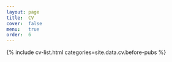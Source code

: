 ```yaml
---
layout: page
title:  CV
cover:  false
menu:   true
order:  6
---
```


{% include cv-list.html categories=site.data.cv.before-pubs %}


<!-- <h2>Papers</h2> -->
<!-- {% include paper-list.html venue='journal' heading='Refereed journal articles' %}
{% include paper-list.html venue='conference' heading='Refereed conference papers' %}
{% include paper-list.html venue='workshop' heading='Refereed workshop and demonstration papers' %}
{% include paper-list.html venue='working' heading='Unpublished working papers' %}
{% include cv-list.html categories=site.data.cv.after-pubs %} -->


